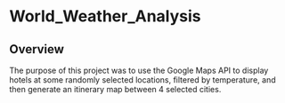 # World_Weather_Analysis

## Overview

The purpose of this project was to use the Google Maps API to display hotels at some randomly selected locations, filtered by temperature, and then generate an itinerary map between 4 selected cities. 